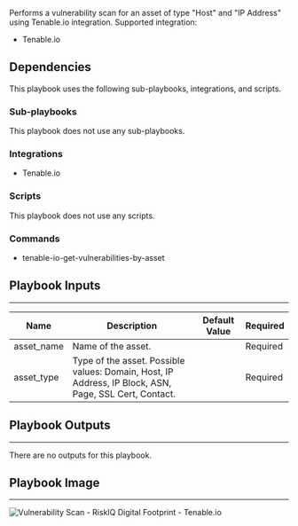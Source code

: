 Performs a vulnerability scan for an asset of type "Host" and "IP Address" using Tenable.io integration.
Supported integration:
- Tenable.io

## Dependencies
This playbook uses the following sub-playbooks, integrations, and scripts.

### Sub-playbooks
This playbook does not use any sub-playbooks.

### Integrations
* Tenable.io

### Scripts
This playbook does not use any scripts.

### Commands
* tenable-io-get-vulnerabilities-by-asset

## Playbook Inputs
---

| **Name** | **Description** | **Default Value** | **Required** |
| --- | --- | --- | --- |
| asset_name | Name of the asset. |  | Required |
| asset_type | Type of the asset. Possible values: Domain, Host, IP Address, IP Block, ASN, Page, SSL Cert, Contact. |  | Required |

## Playbook Outputs
---
There are no outputs for this playbook.

## Playbook Image
---
![Vulnerability Scan - RiskIQ Digital Footprint - Tenable.io](../../doc_files/Vulnerability_Scan_-_RiskIQ_Digital_Footprint_-_Tenable.io.png)
